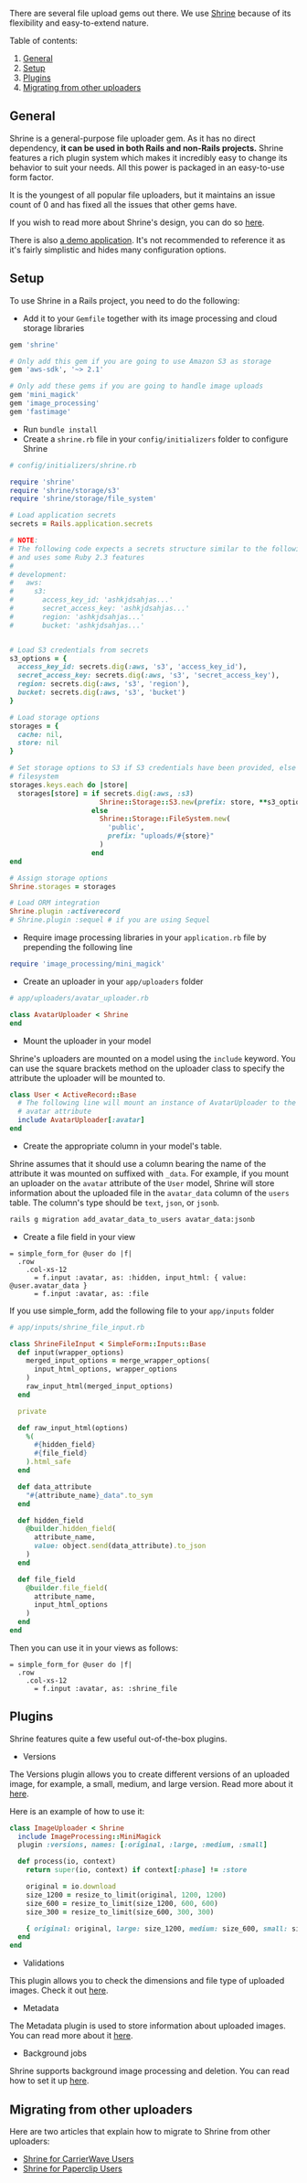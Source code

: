 There are several file upload gems out there. We use
[Shrine](https://github.com/janko-m/shrine) because of its flexibility and
easy-to-extend nature.

Table of contents:

1. [General](#general)
2. [Setup](#setup)
3. [Plugins](#plugins)
4. [Migrating from other uploaders](#migrating-from-other-uploaders)

## General

Shrine is a general-purpose file uploader gem. As it has no direct dependency,
__it can be used in both Rails and non-Rails projects.__ Shrine features a rich
plugin system which makes it incredibly easy to change its behavior to suit
your needs. All this power is packaged in an easy-to-use form factor.

It is the youngest of all popular file uploaders, but it maintains an issue
count of 0 and has fixed all the issues that other gems have.

If you wish to read more about Shrine's design, you can do so
[here](http://twin.github.io/introducing-shrine/).

There is also [a demo application](https://github.com/erikdahlstrand/shrine-rails-example). It's not recommended to reference it as it's fairly simplistic and hides many configuration options.

## Setup

To use Shrine in a Rails project, you need to do the following:

* Add it to your `Gemfile` together with its image processing and cloud storage
libraries

```Ruby
gem 'shrine'

# Only add this gem if you are going to use Amazon S3 as storage
gem 'aws-sdk', '~> 2.1'

# Only add these gems if you are going to handle image uploads
gem 'mini_magick'
gem 'image_processing'
gem 'fastimage'
```

* Run `bundle install`
* Create a `shrine.rb` file in your `config/initializers` folder to configure
Shrine

```Ruby
# config/initializers/shrine.rb

require 'shrine'
require 'shrine/storage/s3'
require 'shrine/storage/file_system'

# Load application secrets
secrets = Rails.application.secrets

# NOTE:
# The following code expects a secrets structure similar to the following
# and uses some Ruby 2.3 features
#
# development:
#   aws:
#     s3:
#       access_key_id: 'ashkjdsahjas...'
#       secret_access_key: 'ashkjdsahjas...'
#       region: 'ashkjdsahjas...'
#       bucket: 'ashkjdsahjas...'


# Load S3 credentials from secrets
s3_options = {
  access_key_id: secrets.dig(:aws, 's3', 'access_key_id'),
  secret_access_key: secrets.dig(:aws, 's3', 'secret_access_key'),
  region: secrets.dig(:aws, 's3', 'region'),
  bucket: secrets.dig(:aws, 's3', 'bucket')
}

# Load storage options
storages = {
  cache: nil,
  store: nil
}

# Set storage options to S3 if S3 credentials have been provided, else use the
# filesystem
storages.keys.each do |store|
  storages[store] = if secrets.dig(:aws, :s3)
                      Shrine::Storage::S3.new(prefix: store, **s3_options)
                    else
                      Shrine::Storage::FileSystem.new(
                        'public',
                        prefix: "uploads/#{store}"
                      )
                    end
end

# Assign storage options
Shrine.storages = storages

# Load ORM integration
Shrine.plugin :activerecord
# Shrine.plugin :sequel # if you are using Sequel
```

* Require image processing libraries in your `application.rb` file by
prepending the following line

```Ruby
require 'image_processing/mini_magick'
```

* Create an uploader in your `app/uploaders` folder

```Ruby
# app/uploaders/avatar_uploader.rb

class AvatarUploader < Shrine
end
```

* Mount the uploader in your model

Shrine's uploaders are mounted on a model using the `include` keyword.
You can use the square brackets method on the uploader class to specify the attribute the uploader will be mounted to.

```Ruby
class User < ActiveRecord::Base
  # The following line will mount an instance of AvatarUploader to the user's
  # avatar attribute
  include AvatarUploader[:avatar]
end
```

* Create the appropriate column in your model's table.

Shrine assumes that it should use a column bearing the name of the attribute it
was mounted on suffixed with `_data`. For example, if you mount an uploader on the
`avatar` attribute of the `User` model, Shrine will store information about the
uploaded file in the `avatar_data` column of the `users` table. The column's
type should be `text`, `json`, or `jsonb`.

```BASH
rails g migration add_avatar_data_to_users avatar_data:jsonb
```

* Create a file field in your view

```SLIM
= simple_form_for @user do |f|
  .row
    .col-xs-12
      = f.input :avatar, as: :hidden, input_html: { value: @user.avatar_data }
      = f.input :avatar, as: :file
```

If you use simple_form, add the following file to your `app/inputs` folder

```Ruby
# app/inputs/shrine_file_input.rb

class ShrineFileInput < SimpleForm::Inputs::Base
  def input(wrapper_options)
    merged_input_options = merge_wrapper_options(
      input_html_options, wrapper_options
    )
    raw_input_html(merged_input_options)
  end

  private

  def raw_input_html(options)
    %(
      #{hidden_field}
      #{file_field}
    ).html_safe
  end

  def data_attribute
    "#{attribute_name}_data".to_sym
  end

  def hidden_field
    @builder.hidden_field(
      attribute_name,
      value: object.send(data_attribute).to_json
    )
  end

  def file_field
    @builder.file_field(
      attribute_name,
      input_html_options
    )
  end
end
```

Then you can use it in your views as follows:

```SLIM
= simple_form_for @user do |f|
  .row
    .col-xs-12
      = f.input :avatar, as: :shrine_file
```

## Plugins

Shrine features quite a few useful out-of-the-box plugins.

* Versions

The Versions plugin allows you to create different versions of an uploaded
image, for example, a small, medium, and large version. Read more about it
[here](https://github.com/janko-m/shrine#versions).

Here is an example of how to use it:

```Ruby
class ImageUploader < Shrine
  include ImageProcessing::MiniMagick
  plugin :versions, names: [:original, :large, :medium, :small]

  def process(io, context)
    return super(io, context) if context[:phase] != :store

    original = io.download
    size_1200 = resize_to_limit(original, 1200, 1200)
    size_600 = resize_to_limit(size_1200, 600, 600)
    size_300 = resize_to_limit(size_600, 300, 300)

    { original: original, large: size_1200, medium: size_600, small: size_300 }
  end
end
```

* Validations

This plugin allows you to check the dimensions and file type of uploaded images.
Check it out [here](https://github.com/janko-m/shrine#validations).

* Metadata

The Metadata plugin is used to store information about uploaded images.
You can read more about it [here](https://github.com/janko-m/shrine#metadata).

* Background jobs

Shrine supports background image processing and deletion. You can read how to set it up 
[here](https://github.com/janko-m/shrine#background-jobs).

## Migrating from other uploaders

Here are two articles that explain how to migrate to
Shrine from other uploaders:

* [Shrine for CarrierWave Users](http://shrinerb.com/rdoc/files/doc/carrierwave_md.html)
* [Shrine for Paperclip Users](http://shrinerb.com/rdoc/files/doc/paperclip_md.html)
